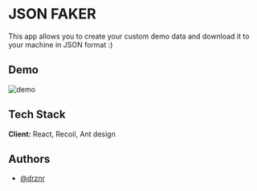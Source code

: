 
# JSON FAKER

This app allows you to create your custom demo data and download it to your machine in JSON format :)




## Demo

![demo](https://fake-json-generator.netlify.app/demo.gif)

  
## Tech Stack

**Client:** React, Recoil, Ant design

  
## Authors

- [@drznr](https://github.com/drznr)

  